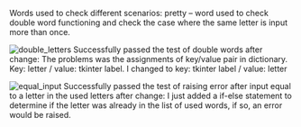 
Words used to check different scenarios:
pretty – word used to check double word functioning and check the case where the same letter is input more than once.

![double_letters](https://github.com/user-attachments/assets/9edb9385-709a-4786-a380-fc6b717796f5)
Successfully passed the test of double words after change: 
The problems was the assignments of key/value pair in dictionary.
Key: letter / value: tkinter label. 
I changed to key: tkinter label / value: letter

![equal_input](https://github.com/user-attachments/assets/1d8fe182-7093-45e2-bcc4-cb5475789245)
Successfully passed the test of raising error after input equal to a letter in the used letters after change: 
I just added a if-else statement to determine if the letter was already in the list of used words, if so, an error would be raised. 
